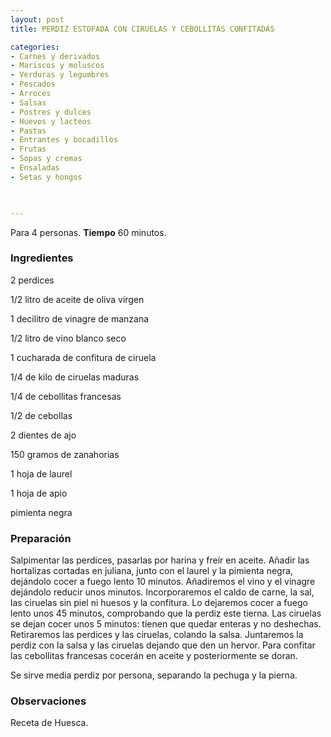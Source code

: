 ```yaml
---
layout: post
title: PERDIZ ESTOFADA CON CIRUELAS Y CEBOLLITAS CONFITADAS

categories:
- Carnes y derivados
- Mariscos y moluscos
- Verduras y legumbres
- Pescados
- Arroces
- Salsas
- Postres y dulces
- Huevos y lacteos
- Pastas
- Entrantes y bocadillos
- Frutas
- Sopas y cremas
- Ensaladas
- Setas y hongos
 


---
```


Para 4 personas.
<b>Tiempo</b> 60 minutos.

<h3>Ingredientes</h3>

2 perdices

1/2 litro de aceite de oliva virgen

1 decilitro de vinagre de manzana

1/2 litro de vino blanco seco

1 cucharada de confitura de ciruela

1/4 de kilo de ciruelas maduras

1/4 de cebollitas francesas

1/2 de cebollas

2 dientes de ajo

150 gramos de zanahorias

1 hoja de laurel

1 hoja de apio

pimienta negra

<h3>Preparación</h3>

Salpimentar las perdices, pasarlas por harina y freír en aceite. Añadir las hortalizas cortadas en juliana, junto con el laurel y la pimienta negra, dejándolo cocer a fuego lento 10 minutos. Añadiremos el vino y el vinagre dejándolo reducir unos minutos. Incorporaremos el caldo de carne, la sal, las ciruelas sin piel ni huesos y la confitura. Lo dejaremos cocer a fuego lento unos 45 minutos, comprobando que la perdiz este tierna. Las ciruelas se dejan cocer unos 5 minutos: tienen que quedar enteras y no deshechas. Retiraremos las perdices y las ciruelas, colando la salsa. Juntaremos la perdiz con la salsa y las ciruelas dejando que den un hervor. Para confitar las cebollitas francesas cocerán en aceite y posteriormente se doran.

Se sirve media perdiz por persona, separando la pechuga y la pierna.

<h3>Observaciones</h3>

Receta de Huesca.

